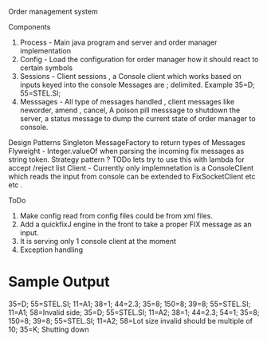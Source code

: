 Order management system

Components
1. Process - Main java program and server and order manager implementation
2. Config - Load the configuration for order manager how it should react to certain symbols
3. Sessions - Client sessions , a Console client which works based on inputs keyed into the console
   Messages are ; delimited.
   Example 35=D; 55=STEL.SI;
4. Messsages - All type of messages handled , client messages like neworder, amend , cancel,
   A poison pill messsage to shutdown the server, a status message to dump the current state of order manager to console.


Design Patterns
Singleton
MessageFactory to return types of Messages
Flyweight - Integer.valueOf  when parsing the incoming fix messages as string token.
Strategy pattern ? TODo lets try to use this with lambda for accept /reject list
Client - Currently only implemnetation is a ConsoleClient which reads the input from console can be extended
 to FixSocketClient etc etc .

ToDo
1. Make config read from config files could be from xml files.
2. Add a quickfixJ engine in the front to take a proper FIX message as an input.
3. It is serving only 1 console client at the moment
4. Exception handling

Sample Output
==============
35=D; 55=STEL.SI; 11=A1; 38=1; 44=2.3;
35=8; 150=8; 39=8; 55=STEL.SI; 11=A1; 58=Invalid side;
35=D; 55=STEL.SI; 11=A2; 38=1; 44=2.3; 54=1;
35=8; 150=8; 39=8; 55=STEL.SI; 11=A2; 58=Lot size invalid should be multiple of 10;
35=K;
Shutting down
